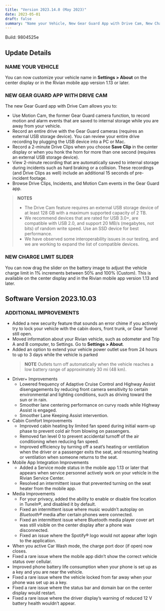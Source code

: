 ```yaml
---
title: "Version 2023.14.0 (May 2023)"
date: 2023-05-01
draft: false
summary: "Name your Vehicle, New Gear Guard App with Drive Cam, New Charge Limit Slider, Additional Improvements"
---
```

Build: 9804525e

## Update Details

### NAME YOUR VEHICLE
You can now customize your vehicle name in **Settings > About** on the center display or in the Rivian mobile app version 1.13 or later.

### NEW GEAR GUARD APP WITH DRIVE CAM
The new Gear Guard app with Drive Cam allows you to:

* Use Motion Cam, the former Gear Guard camera function, to record motion and alarm events that are saved to internal storage while you are away from your vehicle.
* Record an entire drive with the Gear Guard cameras (requires an external USB storage device). You can review your entire drive recording by plugging the USB device into a PC or Mac.
* Record a 2-minute Drive Clips when you choose **Save Clip** in the center display or when you honk the horn for more than one second (requires an external USB storage device).
* View 2-minute recording that are automatically saved to internal storage during incidents such as hard braking or a collision. These recordings (and Drive Clips as well) include an additional 15 seconds of pre-incident footage.
* Browse Drive Clips, Incidents, and Motion Cam events in the Gear Guard app.

> **NOTES**
> * The Drive Cam feature requires an external USB storage device of at least 128 GB with a maximum supported capacity of 2 TB.
> * We recommend devices that are rated for USB 3.0+, are compatible with USB 2.0, and support 20 MB/s (megabytes, not bits) of random write speed. Use an SSD device for best performance.
>  * We have observed some interoperability issues in our testing, and we are working to expand the list of compatible devices.

### NEW CHARGE LIMIT SLIDER
You can now drag the slider on the battery image to adjust the vehicle charge limit in 1% increments between 50% and 100% (Custom). This is available on the center display and in the Rivian mobile app version 1.13 and later.

## Software Version 2023.10.03

### ADDITIONAL IMPROVEMENTS
* Added a new security feature that sounds an error chime if you actively try to lock your vehicle with the cabin doors, front trunk, or Gear Tunnel still open.
* Moved information about your Rivian vehicle, such as odometer and Trip A and B computer, to Settings. Go to **Settings > About**.
* Added an option to extend your vehicle power outlet use from 24 hours to up to 3 days while the vehicle is parked
  >**NOTE**
  >Outlets turn off automatically when the vehicle reaches a low battery range of approximately 30 mi (48 km).
* Driver+ Improvements
  * Lowered frequency of Adaptive Cruise Control and Highway Assist disengagements by reducing front camera sensitivity to certain environmental and lighting conditions, such as driving toward the sun or in rain.
  * Smoother lane centering performance on curvy roads while Highway Assist is engaged.
  * Smoother Lane Keeping Assist intervention.
* Cabin Comfort Improvements
  * Improved cabin heating by limited fan speed during initial warm-up phase to prevent cold air from blowing on passengers.
  * Removed fan level 0 to prevent accidental turnoff of the air conditioning when reducing fan speed.
  * Improved efficiency by turning off a seat’s heating or ventilation when the driver or a passenger exits the seat, and resuming heating or ventilation when someone returns to the seat.
* Mobile App Integration Improvements
  * Added a Service mode status in the mobile app 1.13 or later that appears when service personnel actively work on your vehicle in the Rivian Service Center.
  * Resolved an intermittent issue that prevented turning on the seat heater from the mobile app.
* Media Improvements
  * For your privacy, added the ability to enable or disable fine location in TuneIn®, and disabled it by default.
  * Fixed an intermittent issue where music wouldn’t autoplay on *Bluetooth®* media after certain phones were connected.
  * Fixed an intermittent issue where Bluetooth media player cover art was still visible on the center display after a phone was disconnected.
  * Fixed an issue where the Spotify® logo would not appear after login to the application.
* When you active Car Wash mode, the charge port door (if open) now closes.
* Fixed a rare issue where the mobile app didn’t show the correct vehicle status over cellular.
* Improved phone battery life consumption when your phone is set up as a key and you are near the vehicle.
* Fixed a rare issue where the vehicle locked from far away when your phone was set up as a key.
* Fixed a rare issue where the status bar and domain bar on the center display would restart.
* Fixed a rare issue where the driver display’s warning of reduced 12 V battery health wouldn’t appear.